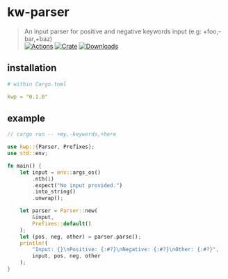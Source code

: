 # kw-parser
> An input parser for positive and negative keywords input (e.g: +foo,-bar,+baz)  
[![Actions](https://img.shields.io/github/workflow/status/sycer-dev/kwp/kwp?style=flat)](https://github.com/sycer-dev/kwp/actions)
[![Crate](https://img.shields.io/crates/v/kwp.svg?style=flat)](https://crates.io/crates/kwp)
[![Downloads](https://img.shields.io/crates/d/kwp.svg?style=flat)](https://crates.io/crates/kwp)

## installation
```yml
# within Cargo.toml

kwp = "0.1.0"
```

## example
```rust
// cargo run -- +my,-keywords,+here

use kwp::{Parser, Prefixes};
use std::env;

fn main() {
    let input = env::args_os()
        .nth(1)
        .expect("No input provided.")
        .into_string()
        .unwrap();

    let parser = Parser::new(
        &input,
        Prefixes::default()
    );
    let (pos, neg, other) = parser.parse();
    println!(
        "Input: {}\nPositive: {:#?}\nNegative: {:#?}\nOther: {:#?}",
        input, pos, neg, other
    );
}
```